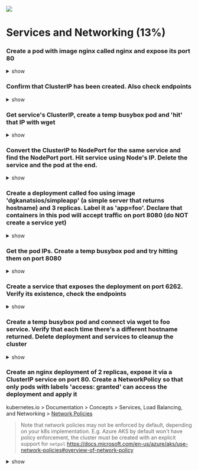 ![](https://gaforgithub.azurewebsites.net/api?repo=CKAD-exercises/services&empty)
# Services and Networking (13%)

### Create a pod with image nginx called nginx and expose its port 80

<details><summary>show</summary>
<p>

```bash
kubectl run nginx --image=nginx --restart=Never --port=80 --expose
# observe that a pod as well as a service are created
```

</p>
</details>


### Confirm that ClusterIP has been created. Also check endpoints

<details><summary>show</summary>
<p>

```bash
kubectl get svc nginx # services
kubectl get ep # endpoints
```

</p>
</details>

### Get service's ClusterIP, create a temp busybox pod and 'hit' that IP with wget

<details><summary>show</summary>
<p>

```bash
kubectl get svc nginx # get the IP (something like 10.108.93.130)
kubectl run busybox --rm --image=busybox -it --restart=Never -- sh
wget -O- IP:80
exit
```

</p>
or
<p>

```bash
IP=$(kubectl get svc nginx --template={{.spec.clusterIP}}) # get the IP (something like 10.108.93.130)
kubectl run busybox --rm --image=busybox -it --restart=Never --env="IP=$IP" -- wget -O- $IP:80 --timeout 2
# Tip: --timeout is optional, but it helps to get answer more quickly when connection fails (in seconds vs minutes)
```

</p>
</details>

### Convert the ClusterIP to NodePort for the same service and find the NodePort port. Hit service using Node's IP. Delete the service and the pod at the end.

<details><summary>show</summary>
<p>

```bash
kubectl edit svc nginx
```

```yaml
apiVersion: v1
kind: Service
metadata:
  creationTimestamp: 2018-06-25T07:55:16Z
  name: nginx
  namespace: default
  resourceVersion: "93442"
  selfLink: /api/v1/namespaces/default/services/nginx
  uid: 191e3dac-784d-11e8-86b1-00155d9f663c
spec:
  clusterIP: 10.97.242.220
  ports:
  - port: 80
    protocol: TCP
    targetPort: 80
  selector:
    run: nginx
  sessionAffinity: None
  type: NodePort # change cluster IP to nodeport
status:
  loadBalancer: {}
```

or

```bash
kubectl patch svc nginx -p '{"spec":{"type":"NodePort"}}' 
```

```bash
kubectl get svc
```

```
# result:
NAME         TYPE        CLUSTER-IP       EXTERNAL-IP   PORT(S)        AGE
kubernetes   ClusterIP   10.96.0.1        <none>        443/TCP        1d
nginx        NodePort    10.107.253.138   <none>        80:31931/TCP   3m
```

```bash
wget -O- NODE_IP:31931 # if you're using Kubernetes with Docker for Windows/Mac, try 127.0.0.1
#if you're using minikube, try minikube ip, then get the node ip such as 192.168.99.117
```

```bash
kubectl delete svc nginx # Deletes the service
kubectl delete pod nginx # Deletes the pod
```
</p>
</details>

### Create a deployment called foo using image 'dgkanatsios/simpleapp' (a simple server that returns hostname) and 3 replicas. Label it as 'app=foo'. Declare that containers in this pod will accept traffic on port 8080 (do NOT create a service yet)

<details><summary>show</summary>
<p>

```bash
kubectl create deploy foo --image=dgkanatsios/simpleapp --port=8080 --replicas=3
kubectl label deployment foo --overwrite app=foo
```
</p>
</details>

### Get the pod IPs. Create a temp busybox pod and try hitting them on port 8080

<details><summary>show</summary>
<p>


```bash
kubectl get pods -l app=foo -o wide # 'wide' will show pod IPs
kubectl run busybox --image=busybox --restart=Never -it --rm -- sh
wget -O- <POD_IP>:8080 # do not try with pod name, will not work
# try hitting all IPs generated after running 1st command to confirm that hostname is different
exit
# or
kubectl get po -o wide -l app=foo | awk '{print $6}' | grep -v IP | xargs -L1 -I '{}' kubectl run --rm -ti tmp --restart=Never --image=busybox -- wget -O- http://\{\}:8080
```

</p>
</details>

### Create a service that exposes the deployment on port 6262. Verify its existence, check the endpoints

<details><summary>show</summary>
<p>


```bash
kubectl expose deploy foo --port=6262 --target-port=8080
kubectl get service foo # you will see ClusterIP as well as port 6262
kubectl get endpoints foo # you will see the IPs of the three replica pods, listening on port 8080
```

</p>
</details>

### Create a temp busybox pod and connect via wget to foo service. Verify that each time there's a different hostname returned. Delete deployment and services to cleanup the cluster

<details><summary>show</summary>
<p>

```bash
kubectl get svc # get the foo service ClusterIP
kubectl run busybox --image=busybox -it --rm --restart=Never -- sh
wget -O- foo:6262 # DNS works! run it many times, you'll see different pods responding
wget -O- <SERVICE_CLUSTER_IP>:6262 # ClusterIP works as well
# you can also kubectl logs on deployment pods to see the container logs
kubectl delete svc foo
kubectl delete deploy foo
```

</p>
</details>

### Create an nginx deployment of 2 replicas, expose it via a ClusterIP service on port 80. Create a NetworkPolicy so that only pods with labels 'access: granted' can access the deployment and apply it

kubernetes.io > Documentation > Concepts > Services, Load Balancing, and Networking > [Network Policies](https://kubernetes.io/docs/concepts/services-networking/network-policies/)

> Note that network policies may not be enforced by default, depending on your k8s implementation. E.g. Azure AKS by default won't have policy enforcement, the cluster must be created with an explicit support for `netpol` https://docs.microsoft.com/en-us/azure/aks/use-network-policies#overview-of-network-policy  
  
<details><summary>show</summary>
<p>

```bash
kubectl create deployment nginx --image=nginx --replicas=2
kubectl expose deployment nginx --port=80

kubectl describe svc nginx # see the 'app=nginx' selector for the pods
# or
kubectl get svc nginx -o yaml

vi policy.yaml
```

```YAML
kind: NetworkPolicy
apiVersion: networking.k8s.io/v1
metadata:
  name: access-nginx # pick a name
spec:
  podSelector:
    matchLabels:
      app: nginx # selector for the pods
  ingress: # allow ingress traffic
  - from:
    - podSelector: # from pods
        matchLabels: # with this label
          access: granted
```

```bash
# Create the NetworkPolicy
kubectl create -f policy.yaml

# Check if the Network Policy has been created correctly
# make sure that your cluster's network provider supports Network Policy (https://kubernetes.io/docs/tasks/administer-cluster/declare-network-policy/#before-you-begin)
kubectl run busybox --image=busybox --rm -it --restart=Never -- wget -O- http://nginx:80 --timeout 2                          # This should not work. --timeout is optional here. But it helps to get answer more quickly (in seconds vs minutes)
kubectl run busybox --image=busybox --rm -it --restart=Never --labels=access=granted -- wget -O- http://nginx:80 --timeout 2  # This should be fine
```

</p>
</details>
